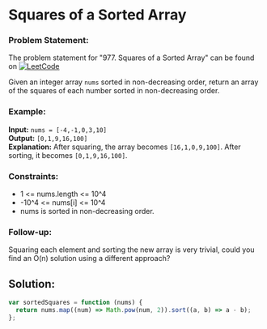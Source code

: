 # Squares of a Sorted Array


### Problem Statement:

The problem statement for "977. Squares of a Sorted Array" can be found on [![LeetCode](https://img.shields.io/badge/LeetCode-Problem%20%23977-orange)](https://leetcode.com/problems/squares-of-a-sorted-array/)



Given an integer array `nums` sorted in non-decreasing order, return an array of the squares of each number sorted in non-decreasing order.

### Example:

**Input:** `nums = [-4,-1,0,3,10]`  
**Output:** `[0,1,9,16,100]`  
**Explanation:** After squaring, the array becomes `[16,1,0,9,100]`. After sorting, it becomes `[0,1,9,16,100]`.

### Constraints:

- 1 <= nums.length <= 10^4
- -10^4 <= nums[i] <= 10^4
- nums is sorted in non-decreasing order.

### Follow-up:

Squaring each element and sorting the new array is very trivial, could you find an O(n) solution using a different approach?

## Solution:

```javascript
var sortedSquares = function (nums) {
  return nums.map((num) => Math.pow(num, 2)).sort((a, b) => a - b);
};
